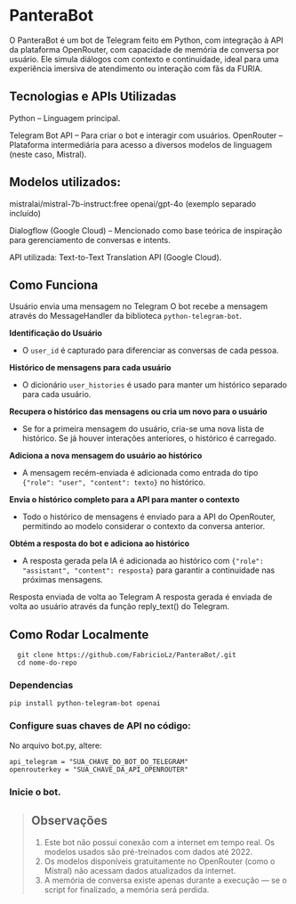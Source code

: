 # PanteraBot
O PanteraBot é um bot de Telegram feito em Python, com integração à API da plataforma OpenRouter, com capacidade de memória de conversa por usuário. Ele simula diálogos com contexto e continuidade, ideal para uma experiência imersiva de atendimento ou interação com fãs da FURIA.

## Tecnologias e APIs Utilizadas
Python – Linguagem principal.

Telegram Bot API – Para criar o bot e interagir com usuários.
OpenRouter – Plataforma intermediária para acesso a diversos modelos de linguagem (neste caso, Mistral).

## Modelos utilizados:
mistralai/mistral-7b-instruct:free
openai/gpt-4o (exemplo separado incluído)

Dialogflow (Google Cloud) – Mencionado como base teórica de inspiração para gerenciamento de conversas e intents.

API utilizada: Text-to-Text Translation API (Google Cloud).

## Como Funciona

Usuário envia uma mensagem no Telegram
O bot recebe a mensagem através do MessageHandler da biblioteca `python-telegram-bot`.

**Identificação do Usuário**
- O `user_id` é capturado para diferenciar as conversas de cada pessoa.

**Histórico de mensagens para cada usuário**
- O dicionário `user_histories` é usado para manter um histórico separado para cada usuário.

**Recupera o histórico das mensagens ou cria um novo para o usuário**
- Se for a primeira mensagem do usuário, cria-se uma nova lista de histórico. Se já houver interações anteriores, o histórico é carregado.

**Adiciona a nova mensagem do usuário ao histórico**
- A mensagem recém-enviada é adicionada como entrada do tipo `{"role": "user", "content": texto}` no histórico.

**Envia o histórico completo para a API para manter o contexto**
- Todo o histórico de mensagens é enviado para a API do OpenRouter, permitindo ao modelo considerar o contexto da conversa anterior.

**Obtém a resposta do bot e adiciona ao histórico** 
- A resposta gerada pela IA é adicionada ao histórico com `{"role": "assistant", "content": resposta}` para garantir a continuidade nas próximas mensagens.

Resposta enviada de volta ao Telegram
A resposta gerada é enviada de volta ao usuário através da função reply_text() do Telegram.

## Como Rodar Localmente
```
  git clone https://github.com/FabricioLz/PanteraBot/.git
  cd nome-do-repo
```
### Dependencias
  
```
pip install python-telegram-bot openai
```
### Configure suas chaves de API no código:
No arquivo bot.py, altere:
```
api_telegram = "SUA_CHAVE_DO_BOT_DO_TELEGRAM"
openrouterkey = "SUA_CHAVE_DA_API_OPENROUTER"
```
### Inicie o bot.

>## Observações
>1. Este bot não possui conexão com a internet em tempo real. Os modelos usados são pré-treinados com dados até 2022.
>2. Os modelos disponíveis gratuitamente no OpenRouter (como o Mistral) não acessam dados atualizados da internet.
>3. A memória de conversa existe apenas durante a execução — se o script for  finalizado, a memória será perdida.


